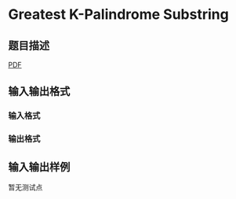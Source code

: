 # Greatest K-Palindrome Substring

## 题目描述

[problemUrl]: https://uva.onlinejudge.org/index.php?option=com_onlinejudge&Itemid=8&category=247&page=show_problem&problem=3680

[PDF](https://uva.onlinejudge.org/external/12/p1239.pdf)

## 输入输出格式

### 输入格式

### 输出格式

## 输入输出样例

暂无测试点

